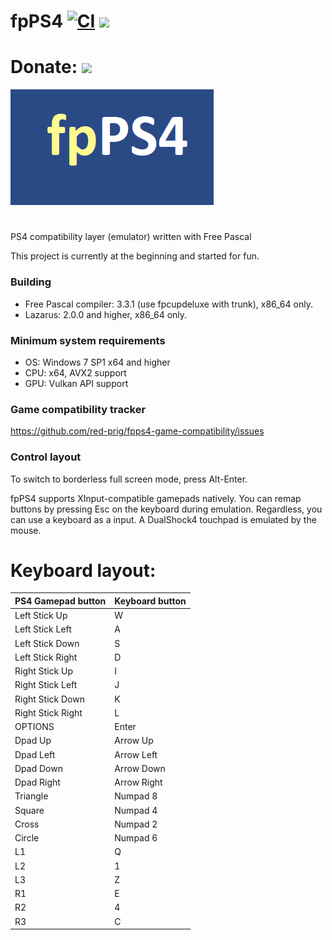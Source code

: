 
# fpPS4 [![CI](https://github.com/red-prig/fpPS4/actions/workflows/main.yml/badge.svg)](https://github.com/red-prig/fpPS4/actions) [<img src="https://img.shields.io/discord/1047920770225012769?color=5865F2&label=fpPS4&logo=discord&logoColor=white"/>](https://discord.gg/up9qatpX7M)

# Donate: [<img src="https://static.boosty.to/assets/images/logo.Ffjjd.svg"/>](https://boosty.to/fpps4)

![Book logo](/icons/logo.png) 

#

  PS4 compatibility layer (emulator) written with Free Pascal
 
This project is currently at the beginning and started for fun.
 
### Building
- Free Pascal compiler: 3.3.1 (use fpcupdeluxe with trunk), x86_64 only. 
- Lazarus: 2.0.0 and higher, x86_64 only. 

### Minimum system requirements 

- OS: Windows 7 SP1 x64 and higher 
- CPU: x64, AVX2 support
- GPU: Vulkan API support

### Game compatibility tracker
https://github.com/red-prig/fpps4-game-compatibility/issues

### Control layout
To switch to borderless full screen mode, press Alt-Enter.

fpPS4 supports XInput-compatible gamepads natively. You can remap buttons by pressing Esc on the keyboard during emulation. 
Regardless, you can use a keyboard as a input.
A DualShock4 touchpad is emulated by the mouse.

# Keyboard layout:
PS4 Gamepad button              | Keyboard button
:------------                   | :------------
Left Stick Up                   |W
Left Stick Left                 |A
Left Stick Down                 |S
Left Stick Right                |D
Right Stick Up                  |I
Right Stick Left                |J
Right Stick Down                |K
Right Stick Right               |L
OPTIONS                   		  |Enter
Dpad Up                   		  |Arrow Up
Dpad Left                   	  |Arrow Left
Dpad Down                   	  |Arrow Down
Dpad Right                   	  |Arrow Right
Triangle                   		  |Numpad 8
Square                   		    |Numpad 4
Cross                   		    |Numpad 2
Circle                   		    |Numpad 6
L1                   			      |Q
L2                   			      |1
L3                   			      |Z
R1                   			      |E
R2                   			      |4
R3                   			      |C
